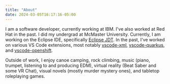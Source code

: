 ```yaml
---
title: "About"
date: 2024-03-05T16:17:16-05:00
---
```


I am a software developer, currently working at IBM.
I've also worked at Red Hat in the past.
I did my undergrad at McMaster University.
Currently, I am working on the Eclipse IDE,
specifically [Eclipse JDT](https://github.com/eclipse-jdt/eclipse.jdt.core).
In the past, I've worked on various VS Code extensions,
most notably
[vscode-xml](https://github.com/redhat-developer/vscode-xml),
[vscode-quarkus](https://github.com/redhat-developer/vscode-quarkus),
and [vscode-openshift](https://github.com/redhat-developer/vscode-openshift-tools).

Outside of work, I enjoy canoe camping, rock climbing,
music (piano, trumpet, listening to and producing EDM),
virtual reality (Beat Saber and some VR Chat),
visual novels (mostly murder mystery ones),
and tabletop roleplaying games.

